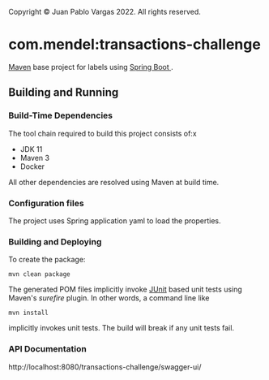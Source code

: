 Copyright &copy; Juan Pablo Vargas 2022. All rights reserved.

# com.mendel:transactions-challenge

[Maven](http://maven.apache.org/) base project for labels using [Spring Boot
](https://projects.spring.io/spring-boot/).

## Building and Running

### Build-Time Dependencies

The tool chain required to build this project consists of:x

- JDK 11
- Maven 3
- Docker

All other dependencies are resolved using Maven at build time.


### Configuration files
The project uses Spring application yaml to load the properties.

### Building and Deploying

To create the package:

    mvn clean package

The generated POM files implicitly invoke [JUnit](http://junit.org) based unit tests using Maven's _surefire_ plugin.
In other words, a command line like

    mvn install

implicitly invokes unit tests. The build will break if any unit tests fail.

### API Documentation
http://localhost:8080/transactions-challenge/swagger-ui/

